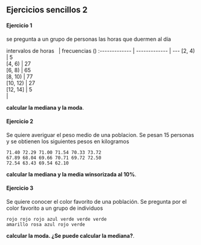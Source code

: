 ## Ejercicios sencillos 2

#### Ejercicio 1
se pregunta a un grupo de personas las horas que duermen al día 

intervalos de horas &nbsp;&nbsp;| frecuencias (<span v-katex="'n_i'"></span>) 
:------------- | ------------- | ---
[2, 4) | 5       
[4, 6) | 27      
[6, 8) | 65       
[8, 10) | 77       
[10, 12) | 27        
[12, 14] | 5        
|


**calcular la mediana y la moda**.

#### Ejercicio 2
Se quiere averiguar el peso medio de una poblacion. Se pesan 15 personas y se obtienen los siguientes pesos en kilogramos


```
71.40 72.29 71.00 71.54 70.33 73.72
67.89 68.04 69.66 70.71 69.72 72.50 
72.54 63.43 69.54 62.10
```

**calcular la mediana y la media winsorizada al 10%**.

#### Ejercicio 3
Se quiere conocer el color favorito de una población. Se pregunta por el color favorito a un grupo de individuos


```
rojo rojo rojo azul verde verde verde
amarillo rosa azul rojo verde
```
**calcular la moda. ¿Se puede calcular la mediana?**.



<!--
id: ejercicios_estadistica_20191007
tags: estadistica, teaching, ejercicios
title: Ejercicios sencillos 2019-10-07
date: 07/10/2019
-->


<!---
<div v-katex="'\\frac{a_i}{1+x}'"></div>
<div v-katex:display="'\\frac{a_i}{1+x}'"></div>
<div v-katex:display="
'\\frac{a_i}{1+x} + \\frac{\\int^2_1 f(x)}{y}'
"></div>
-->

<!--
62.1, 63.43, 67.89,
68.04, 69.54, 69.66,
69.72, 70.33, 70.71,
71,  71.4, 71.54,
72.29,  72.5, 72.54,
73.72
-->

